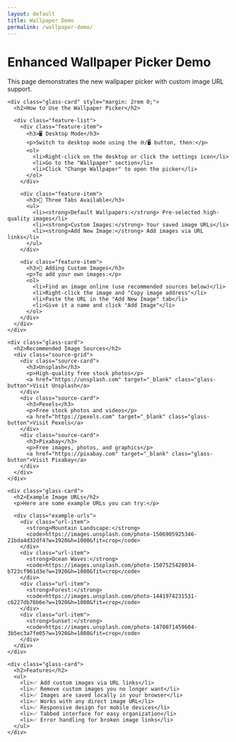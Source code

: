 ```yaml
---
layout: default
title: Wallpaper Demo
permalink: /wallpaper-demo/
---
```


<div class="main-content">
  <div class="glass-card">
    <h1>Enhanced Wallpaper Picker Demo</h1>
    <p>This page demonstrates the new wallpaper picker with custom image URL support.</p>
    
    <div class="glass-card" style="margin: 2rem 0;">
      <h2>How to Use the Wallpaper Picker</h2>
      
      <div class="feature-list">
        <div class="feature-item">
          <h3>🖥️ Desktop Mode</h3>
          <p>Switch to desktop mode using the 🌐/🖥️ button, then:</p>
          <ol>
            <li>Right-click on the desktop or click the settings icon</li>
            <li>Go to the "Wallpaper" section</li>
            <li>Click "Change Wallpaper" to open the picker</li>
          </ol>
        </div>
        
        <div class="feature-item">
          <h3>📁 Three Tabs Available</h3>
          <ul>
            <li><strong>Default Wallpapers:</strong> Pre-selected high-quality images</li>
            <li><strong>Custom Images:</strong> Your saved image URLs</li>
            <li><strong>Add New Image:</strong> Add images via URL links</li>
          </ul>
        </div>
        
        <div class="feature-item">
          <h3>🔗 Adding Custom Images</h3>
          <p>To add your own images:</p>
          <ol>
            <li>Find an image online (use recommended sources below)</li>
            <li>Right-click the image and "Copy image address"</li>
            <li>Paste the URL in the "Add New Image" tab</li>
            <li>Give it a name and click "Add Image"</li>
          </ol>
        </div>
      </div>
    </div>
    
    <div class="glass-card">
      <h2>Recommended Image Sources</h2>
      <div class="source-grid">
        <div class="source-card">
          <h3>Unsplash</h3>
          <p>High-quality free stock photos</p>
          <a href="https://unsplash.com" target="_blank" class="glass-button">Visit Unsplash</a>
        </div>
        <div class="source-card">
          <h3>Pexels</h3>
          <p>Free stock photos and videos</p>
          <a href="https://pexels.com" target="_blank" class="glass-button">Visit Pexels</a>
        </div>
        <div class="source-card">
          <h3>Pixabay</h3>
          <p>Free images, photos, and graphics</p>
          <a href="https://pixabay.com" target="_blank" class="glass-button">Visit Pixabay</a>
        </div>
      </div>
    </div>
    
    <div class="glass-card">
      <h2>Example Image URLs</h2>
      <p>Here are some example URLs you can try:</p>
      
      <div class="example-urls">
        <div class="url-item">
          <strong>Mountain Landscape:</strong>
          <code>https://images.unsplash.com/photo-1506905925346-21bda4d32df4?w=1920&h=1080&fit=crop</code>
        </div>
        <div class="url-item">
          <strong>Ocean Waves:</strong>
          <code>https://images.unsplash.com/photo-1507525428034-b723cf961d3e?w=1920&h=1080&fit=crop</code>
        </div>
        <div class="url-item">
          <strong>Forest:</strong>
          <code>https://images.unsplash.com/photo-1441974231531-c6227db76b6e?w=1920&h=1080&fit=crop</code>
        </div>
        <div class="url-item">
          <strong>Sunset:</strong>
          <code>https://images.unsplash.com/photo-1470071459604-3b5ec3a7fe05?w=1920&h=1080&fit=crop</code>
        </div>
      </div>
    </div>
    
    <div class="glass-card">
      <h2>Features</h2>
      <ul>
        <li>✅ Add custom images via URL links</li>
        <li>✅ Remove custom images you no longer want</li>
        <li>✅ Images are saved locally in your browser</li>
        <li>✅ Works with any direct image URL</li>
        <li>✅ Responsive design for mobile devices</li>
        <li>✅ Tabbed interface for easy organization</li>
        <li>✅ Error handling for broken image links</li>
      </ul>
    </div>
  </div>
</div>

<style>
.feature-list {
  display: grid;
  gap: 1.5rem;
  margin: 1rem 0;
}

.feature-item {
  background: var(--glass-bg-light);
  border: 1px solid var(--glass-border-light);
  border-radius: 12px;
  padding: 1.5rem;
}

.feature-item h3 {
  margin: 0 0 1rem 0;
  color: var(--theme-text);
}

.feature-item ol,
.feature-item ul {
  margin: 0.5rem 0;
  padding-left: 1.5rem;
}

.feature-item li {
  margin: 0.25rem 0;
  color: var(--theme-text-secondary);
}

.source-grid {
  display: grid;
  grid-template-columns: repeat(auto-fit, minmax(250px, 1fr));
  gap: 1rem;
  margin: 1rem 0;
}

.source-card {
  background: var(--glass-bg-light);
  border: 1px solid var(--glass-border-light);
  border-radius: 12px;
  padding: 1.5rem;
  text-align: center;
}

.source-card h3 {
  margin: 0 0 0.5rem 0;
  color: var(--theme-text);
}

.source-card p {
  margin: 0 0 1rem 0;
  color: var(--theme-text-secondary);
}

.example-urls {
  display: grid;
  gap: 1rem;
  margin: 1rem 0;
}

.url-item {
  background: var(--glass-bg-light);
  border: 1px solid var(--glass-border-light);
  border-radius: 8px;
  padding: 1rem;
}

.url-item strong {
  display: block;
  margin-bottom: 0.5rem;
  color: var(--theme-text);
}

.url-item code {
  background: var(--glass-bg-medium);
  padding: 0.5rem;
  border-radius: 4px;
  font-size: 0.9rem;
  word-break: break-all;
  color: var(--theme-text);
}
</style> 